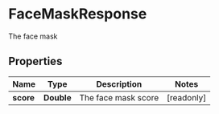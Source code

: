 

# FaceMaskResponse

The face mask

## Properties

| Name | Type | Description | Notes |
|------------ | ------------- | ------------- | -------------|
|**score** | **Double** | The face mask score |  [readonly] |



